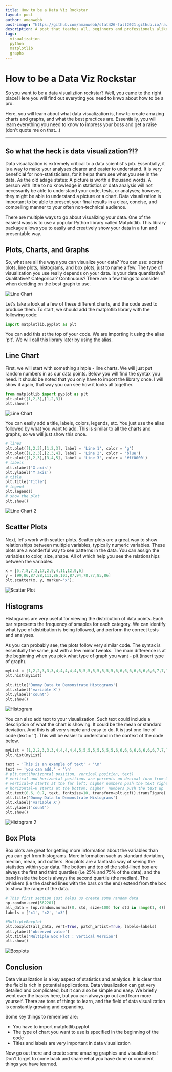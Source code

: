 ```yaml
---
title: How to be a Data Viz Rockstar 
layout: post
author: amanwebb
post-image: "https://github.com/amanwebb/stat426-fall2021.github.io/raw/cfc5ab2120ed1d86fb5808d1d13e8c660294d01e/assets/images/blogimages/figs-10-09/Title%20Image.jpg"
description: A post that teaches all, beginners and professionals alike, how to be an expert in data visualization. It will teach you about charts and graphs. How to make them look pretty and presentable. 
tags: 
  visualization
  python
  matplotlib
  graphs
---
```



# How to be a Data Viz Rockstar

So you want to be a data visualiztion rockstar? Well, you came to the right place! Here you will find out everyting you need to knwo about how to be a pro. 

Here, you will learn about what data visualization is, how to create amazing charts and graphs, and what the best practices are. Essentially, you will learn everything you need to know to impress your boss and get a raise (don't quote me on that...)

---

## So what the heck is data visualization?!?

Data visualization is extremely critical to a data scientist's job. Essentially, it is a way to make your analyses clearer and easier to understand. It is very beneficial for non-statisticians, for it helps them see what you see in the data. As the old adage states: A picture is worth a thousand words. A person with little to no knowledge in statistics or data analysis will not necessarily be able to understand your code, tests, or analyses; however, they might be able to understand a picture or a chart. Data visualization is important to be able to present your final results in a clear, concise, and compelling manner to your often non-technical audience. 

There are multiple ways to go about visualizing your data. One of the easiest ways is to use a popular Python library called Matplotlib. This library package allows you to easily and creatively show your data in a fun and presentable way. 

## Plots, Charts, and Graphs

So, what are all the ways you can visualize your data? You can use: scatter plots, line plots, histograms, and box plots, just to name a few. The type of visualization you use really depends on your data. Is your data quantitative? Qualitative? Categorical? Continuous? There are a few things to consider when deciding on the best graph to use. 

![Line Chart](https://github.com/amanwebb/stat426-fall2021.github.io/raw/cfc5ab2120ed1d86fb5808d1d13e8c660294d01e/assets/images/blogimages/figs-10-09/Lots%20of%20charts.png)


Let's take a look at a few of these different charts, and the code used to produce them. To start, we should add the matplotlib library with the following code: 

```python
import matplotlib.pyplot as plt
```

You can add this at the top of your code. We are importing it using the alias 'plt'. We will call this library later by using the alias. 

## Line Chart

First, we will start with something simple - line charts. We will just put random numbers in as our data points. Below you will find the syntax you need. It should be noted that you only have to import the library once. I will show it again, that way you can see how it looks all together. 

```python
from matplotlib import pyplot as plt
plt.plot([1,2,3],[1,2,3])
plt.show()
```

![Line Chart](https://github.com/amanwebb/stat426-fall2021.github.io/raw/cfc5ab2120ed1d86fb5808d1d13e8c660294d01e/assets/images/blogimages/figs-10-09/Graph%201.png)


You can easily add a title, labels, colors, legends, etc. You just use the alias followed by what you want to add. This is similar to all the charts and graphs, so we will just show this once. 
```python
# lines
plt.plot([1,2,3],[1,2,3], label = 'Line 1', color = 'g')
plt.plot([1,2,3],[2,3,4], label = 'Line 2', color = 'blue')
plt.plot([1,2,3],[3,4,5], label = 'Line 3', color = '#ff0000')
# labels
plt.xlabel('X axis')
plt.ylabel('Y axis')       
# title
plt.title('Title')       
# legend
plt.legend()       
# show the plot
plt.show()
```
![Line Chart 2](https://github.com/amanwebb/stat426-fall2021.github.io/raw/cfc5ab2120ed1d86fb5808d1d13e8c660294d01e/assets/images/blogimages/figs-10-09/Graph%202.png)

## Scatter Plots

Next, let's work with scatter plots. Scatter plots are a great way to show relationships between multiple variables, typically numeric variables. These plots are a wonderful way to see patterns in the data. You can assign the variables to color, size, shape. All of which help you see the relationships between the variables. 
```python
x = [5,7,8,7,2,17,2,9,4,11,12,9,6]
y = [99,86,87,88,111,86,103,87,94,78,77,85,86]
plt.scatter(x, y, marker='x');
```
![Scatter Plot](https://github.com/amanwebb/stat426-fall2021.github.io/raw/cfc5ab2120ed1d86fb5808d1d13e8c660294d01e/assets/images/blogimages/figs-10-09/Graph%203.png)

## Histograms

Histograms are very useful for viewing the distribution of data points. Each bar represents the frequency of smaples for each category. We can identify what type of distribution is being followed, and perform the correct tests and analyses. 

As you can probably see, the plots follow very similar code. The syntax is essentially the same, just with a few minor tweaks. The main difference is at the beginning when you pick what type of graph you want - plt.(insert type of graph).
```python
myList = [1,2,2,3,3,3,4,4,4,4,4,5,5,5,5,5,5,5,5,6,6,6,6,6,6,6,6,6,7,7,7,7,7,8,8,8,9,9,10]
plt.hist(myList)

plt.title('Dummy Data to Demonstrate Histograms')
plt.xlabel('variable X')
plt.ylabel('count')
plt.show()
```
![Histogram](https://github.com/amanwebb/stat426-fall2021.github.io/raw/cfc5ab2120ed1d86fb5808d1d13e8c660294d01e/assets/images/blogimages/figs-10-09/Graph%204.png)

You can also add text to your visualization. Such text could include a description of what the chart is showing. It could be the mean or standard deviation. And this is all very simple and easy to do. It is just one line of code (text = ''). This will be easier to understand in the context of the code below. 
```python
myList = [1,2,2,3,3,3,4,4,4,4,4,5,5,5,5,5,5,5,5,6,6,6,6,6,6,6,6,6,7,7,7,7,7,8,8,8,9,9,10]
plt.hist(myList)

text = 'This is an example of text' + '\n'
text += 'you can add.' + '\n'
# plt.text(horizontal position, vertical position, text)
# vertical and horizontal positions are percents on decimal form from 0 to 1
# vertical=0 starts at the far left; higher numbers push the text right
# horizontal=0 starts at the bottom; higher  numbers push the text up 
plt.text(0.6, 0.7, text, fontsize=10, transform=plt.gcf().transFigure)
plt.title('Dummy Data to Demonstrate Histograms')
plt.xlabel('variable X')
plt.ylabel('count')
plt.show()
```
![Histogram 2](https://github.com/amanwebb/stat426-fall2021.github.io/raw/cfc5ab2120ed1d86fb5808d1d13e8c660294d01e/assets/images/blogimages/figs-10-09/Graph%205.png)

## Box Plots

Box plots are great for getting more information about the variables than you can get from histograms. More information such as standard deviation, median, mean, and outliers. Box plots are a fantastic way of seeing the statistics within your data. The bottom and top of the solid-lined box are always the first and third quartiles (i.e 25% and 75% of the data), and the band inside the box is always the second quartile (the median). The whiskers (i.e the dashed lines with the bars on the end) extend from the box to show the range of the data.
```python
# This first section just helps us create some random data
np.random.seed(562201)
all_data = [np.random.normal(0, std, size=100) for std in range(1, 4)]
labels = ['x1', 'x2', 'x3']

#MultipleBoxplot
plt.boxplot(all_data, vert=True, patch_artist=True, labels=labels) 
plt.ylabel('observed value')
plt.title('Multiple Box Plot : Vertical Version')
plt.show()
```

![Boxplots](https://github.com/amanwebb/stat426-fall2021.github.io/raw/cfc5ab2120ed1d86fb5808d1d13e8c660294d01e/assets/images/blogimages/figs-10-09/Graph%206.png)

## Conclusion
Data visualization is a key aspect of statistics and analytics. It is clear that the field is rich in potential applications. Data visualization can get very detailed and complicated, but it can also be simple and easy. We briefly went over the basics here, but you can always go out and learn more yourself. There are tons of things to learn, and the field of data visualization is constantly growing and expanding. 

Some key things to remember are: 
  - You have to import matplotlib.pyplot
  - The type of chart you want to use is specified in the beginning of the code
  - Titles and labels are very important in data visualization

Now go out there and create some amazing graphics and visualizations! Don't forget to come back and share what you have done or comment things you have learned. 


